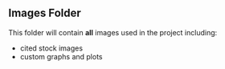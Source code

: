 ## Images Folder

This folder will contain **all** images used in the project including: 

- cited stock images 
- custom graphs and plots
